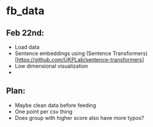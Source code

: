 # fb_data

## Feb 22nd:
* Load data
* Sentence embeddings using (Sentence Transformers)[https://github.com/UKPLab/sentence-transformers]
* Low dimensional visualization
* 

## Plan:
* Maybe clean data before feeding
* One point per csv thing
* Does group with higher score also have more typos?
